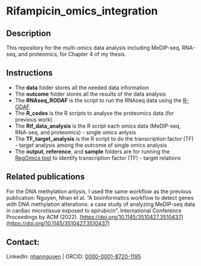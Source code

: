 # Rifampicin_omics_integration

## Description
This repository for the multi-omics data analysis including MeDIP-seq, RNA-seq, and proteomics, for Chapter 4 of my thesis.

## Instructions
- The **data** folder stores all the needed data information
- The **outcome** folder stores all the results of the data analysis
- The **RNAseq_RODAF** is the script to run the RNAseq data using the [R-ODAF](https://doi.org/10.1016/j.yrtph.2022.105143) 
- The **R_codes** is the R scripts to analyse the proteomics data (for previous work)
- The **Rif_data_analysis** is the R script each omics data (MeDIP-seq, RNA-seq, and proteomics) - single omics anlysis
- The **TF_target_analysis** is the R script to do the transcription factor (TF) - target analysis among the outcome of single omics analysis
- The **output**, **reference**, and **sample** folders are for running the [RegOmics tool](https://github.com/NhanNguyen000/RegOmics) to identify transcription factor (TF) - target relations

## Related publications 
For the DNA methylation anlysis, I used the same workflow as the previous publication: Nguyen, Nhan et al. “A bioinformatics workflow to detect genes with DNA methylation alterations: a case study of analyzing MeDIP-seq data in cardiac microtissue exposed to epirubicin”. International Conference Proceedings by ACM (2022). [https://doi.org/10.1145/3510427.3510437](https://doi.org/10.1145/3510427.3510437)

## Contact:
LinkedIn:	[nhannguyen](https://www.linkedin.com/in/nhannguyen1412) | ORCID: [0000-0001-8720-1195](https://orcid.org/0000-0001-8720-1195)
